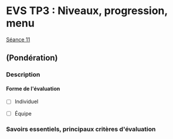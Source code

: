 # EVS TP3 : Niveaux, progression, menu 

[Séance 11](../../../01-deroulement/11/)

## (Pondération)

### Description


#### Forme de l'évaluation

* [ ] Individuel
* [ ] Équipe


### Savoirs essentiels, principaux critères d'évaluation

 